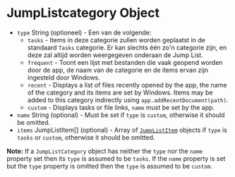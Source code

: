 # JumpListcategory Object

* `type` String (optioneel) - Een van de volgende: 
  * `tasks` - Items in deze categorie zullen worden geplaatst in de standaard `Tasks` categorie. Er kan slechts één zo'n categorie zijn, en deze zal altijd worden weergegeven onderaan de Jump List.
  * `frequent` - Toont een lijst met bestanden die vaak geopend worden door de app, de naam van de categorie en de items ervan zijn ingesteld door Windows.
  * `recent` - Displays a list of files recently opened by the app, the name of the category and its items are set by Windows. Items may be added to this category indirectly using `app.addRecentDocument(path)`.
  * `custom` - Displays tasks or file links, `name` must be set by the app.
* `name` String (optional) - Must be set if `type` is `custom`, otherwise it should be omitted.
* `items` JumpListItem[] (optional) - Array of [`JumpListItem`](jump-list-item.md) objects if `type` is `tasks` or `custom`, otherwise it should be omitted.

**Note:** If a `JumpListCategory` object has neither the `type` nor the `name` property set then its `type` is assumed to be `tasks`. If the `name` property is set but the `type` property is omitted then the `type` is assumed to be `custom`.